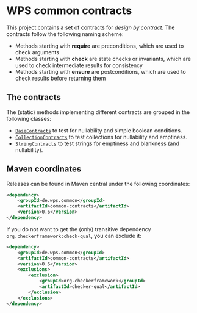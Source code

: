 # WPS common contracts

This project contains a set of contracts for _design by contract_. The contracts follow the following naming scheme:

- Methods starting with __require__ are preconditions, which are used to check arguments
- Methods starting with __check__ are state checks or invariants, which are used to check intermediate results for consistency
- Methods starting with __ensure__ are postconditions, which are used to check results before returning them 


## The contracts

The (static) methods implementing different contracts are grouped in the following classes:

- [`BaseContracts`](./src/main/java/de/wps/common/contracts/BaseContracts.java) to test for nullability and simple boolean conditions.
- [`CollectionContracts`](./src/main/java/de/wps/common/contracts/CollectionContracts.java) to test collections for nullability and emptiness.
- [`StringContracts`](./src/main/java/de/wps/common/contracts/StringContracts.java) to test strings for emptiness and blankness (and nullability).

## Maven coordinates

Releases can be found in Maven central under the following coordinates:
```xml
<dependency>
    <groupId>de.wps.common</groupId>
    <artifactId>common-contracts</artifactId>
    <version>0.6</version>
</dependency>
```

If you do not want to get the (only) transitive dependency `org.checkerframework:check-qual`, you can exclude it:

```xml
<dependency>
    <groupId>de.wps.common</groupId>
    <artifactId>common-contracts</artifactId>
    <version>0.6</version>
    <exclusions>
        <exclusion>
            <groupId>org.checkerframework</groupId>
            <artifactId>checker-qual</artifactId>
        </exclusion>
    </exclusions>
</dependency>
```
